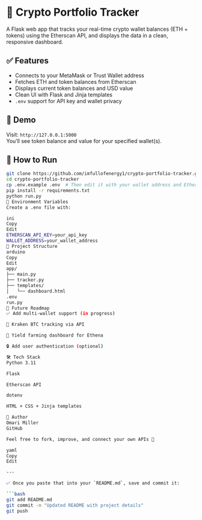 # 🧠 Crypto Portfolio Tracker

A Flask web app that tracks your real-time crypto wallet balances (ETH + tokens) using the Etherscan API, and displays the data in a clean, responsive dashboard.

## ✅ Features
- Connects to your MetaMask or Trust Wallet address
- Fetches ETH and token balances from Etherscan
- Displays current token balances and USD value
- Clean UI with Flask and Jinja templates
- `.env` support for API key and wallet privacy

## 📸 Demo
Visit: `http://127.0.0.1:5000`  
You’ll see token balance and value for your specified wallet(s).

## 🧪 How to Run
```bash
git clone https://github.com/imfullofenergy1/crypto-portfolio-tracker.git
cd crypto-portfolio-tracker
cp .env.example .env  # Then edit it with your wallet address and Etherscan API key
pip install -r requirements.txt
python run.py
🔐 Environment Variables
Create a .env file with:

ini
Copy
Edit
ETHERSCAN_API_KEY=your_api_key
WALLET_ADDRESS=your_wallet_address
📁 Project Structure
arduino
Copy
Edit
app/
├── main.py
├── tracker.py
├── templates/
│   └── dashboard.html
.env
run.py
🌱 Future Roadmap
✅ Add multi-wallet support (in progress)

🔄 Kraken BTC tracking via API

🔄 Yield farming dashboard for Ethena

🔒 Add user authentication (optional)

🛠️ Tech Stack
Python 3.11

Flask

Etherscan API

dotenv

HTML + CSS + Jinja templates

🧠 Author
Omari Miller
GitHub

Feel free to fork, improve, and connect your own APIs 🔗

yaml
Copy
Edit

---

✅ Once you paste that into your `README.md`, save and commit it:

```bash
git add README.md
git commit -m "Updated README with project details"
git push